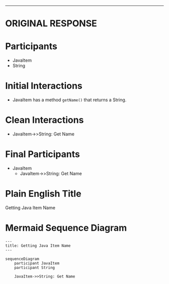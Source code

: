 ----
# ORIGINAL RESPONSE 
# Participants
- JavaItem
- String

# Initial Interactions
- JavaItem has a method `getName()` that returns a String.

# Clean Interactions
- JavaItem->>String: Get Name

# Final Participants
- JavaItem
  - JavaItem->>String: Get Name

# Plain English Title
Getting Java Item Name

# Mermaid Sequence Diagram
```mermaid
---
title: Getting Java Item Name
---

sequenceDiagram
    participant JavaItem
    participant String

    JavaItem->>String: Get Name
```